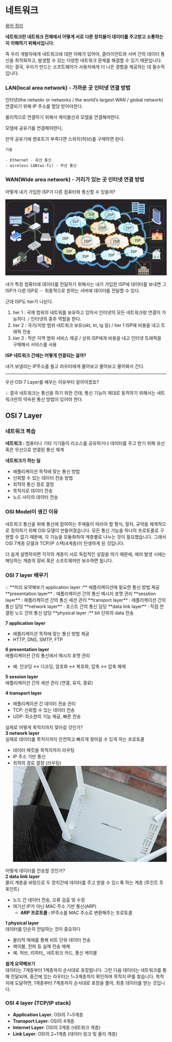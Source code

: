 # 네트워크

[용어 정리](./TERM.md)

**네트워크란 네트워크 전체에서 어떻게 서로 다른 장치들이 데이터를 주고받고 소통하는지 이해하기 위해서입니다.**

즉 우리 개발자에게 네트워크에 대한 이해가 있어야, 클라이언트와 서버 간의 데이터 통신을 최적화하고, 발생할 수 있는 다양한 네트워크 문제를 해결할 수 있기 때문입니다. 이는 결국, 우리가 만드는 소프트웨어가 사용자에게 더 나은 경험을 제공하는 데 필수적입니다.

### LAN(local area network) - 가까운 곳 인터넷 연결 방법

인터넷(the netwokr or networks / the world’s largest WAN / global network) 연결되기 위해 IP 주소를 할당 받아야한다.

물리적으로 연결하기 위해서 케이블선과 모뎀을 연결해야한다.

모뎀에 공유기를 연결해야한다,

만약 공유기에 랜포트가 부족다면 스위치(허브)를 구매하면 된다.

    기술

    - Ethernet - 유선 통신
    - wireless LAN(wi-fi) - 무선 통신

### WAN(Wide area network) - 거리가 있는 곳 인터넷 연결 방법

어떻게 내가 가입한 ISP가 다른 컴퓨터와 통신할 수 있을까?

![image.png](./img/img01.png)

내가 특정 컴퓨터에 데이터를 전달하기 위해서는 내가 가입한 ISP에 데이터를 보내면 그 ISP가 다른 ISP로 ··· 최종적으로 원하는 서버에 데이터를 전달할 수 있다.

근데 ISP도 tier가 나뉜다.

1. tier 1 : 국제 범위의 네트워를 보유하고 있어서 인터넷의 모든 네트워크랑 연결이 가능하다. / 인터넷의 중추 역할을 한다.
2. tier 2 : 국가/지방 범위 네트워크 보유(skt, kt, lg 등) / tier 1 ISP에 비용을 내고 트래픽 전송
3. tier 3 : 작은 지역 범위 서비스 제공 / 상위 ISP에게 비용을 내고 인터넷 트래픽을 구매해서 서비스를 사용

    

**ISP 네트워크 간에는 어떻게 연결되는 걸까?**

내가 보낼라는 IP주소를 들고 라우터에게 물어보고 물어보고 물어봐서 간다.


---
우선 OSI 7 Layer를 배우는 이유부터 알아야겠죠?

<aside>
💡 결국 네트워크는 통신을 하기 위한 건데, 통신 기능이 제대로 동작하기 위해서는 네트워크만의 약속된 통신 방법이 있어야 한다.

</aside>

## OSI 7 Layer

### 네트워크 복습

**네트워크 :** 컴퓨터나 기타 기기들이 리소스를 공유하거나 데이터를 주고 받기 위해 유선 혹은 무선으로 연결된 통신 체계

**네트워크가 하는 일**

- 애플리케이션 목적에 맞는 통신 방법
- 신뢰할 수 있는 데이터 전송 방법
- 최적의 통신 경로 결정
- 목적지로 데이터 전송
- 노드 사이의 데이터 전송

### OSI Model이 생긴 이유

네트워크 통신을 위해 통신에 참여하는 주체들이 따라야 할 형식, 절차, 규약을 체계적으로 정의하기 위해 OSI 모델이 만들어졌습니다. 모든 통신 기능을 하나의 프로토콜로 구현할 수 없기 때문에, 각 기능을 모듈화하여 계층별로 나누는 것이 필요했습니다. 그래서 OSI 7계층 모델과 TCP/IP 스택(4계층)이 탄생하게 된 것입니다.

더 쉽게 설명하자면 각각의 계층이 서로 독립적인 성질을 띄기 때문에, 에러 발생 시에는 해당하는 계층의 장비 혹은 소프트웨어만 보수하면 됩니다.

### OSI 7 layer 배우기

<aside>
💡 **미리 요약해보기
application layer :** 애플리케이션에 필요한 통신 방법 제공
**presentation layer** : 애플리케이션 간의 통신 메시지 포맷 관리
**sesstion layer** : 애플리케이션 간의 통신 세션 관리
**transport layer** : 애플리케이션 간의 통신 담당
**network layer** : 호스트 간의 통신 담당
**data link layer** : 직접 연결된 노드 간의 통신 담당
**physical layer :** bit 단위의 data 전송

</aside>

**7 application layer**   
- 애플리케이션 목적에 맞는 통신 방법 제공
- HTTP, DNS, SMTP, FTP


**6 presentation layer**   
애플리케이션 간의 통신에서 메시지 포맷 관리

- 예: 인코딩 ↔ 디코딩, 암호화 ↔ 복호화, 압축 ↔ 압축 해제


**5 session layer**   
애플리케이션 간의 세션 관리 (연결, 유지, 종료)


**4 transport layer**   
- 애플리케이션 간 데이터 전송 관리
- TCP: 신뢰할 수 있는 데이터 전송
- UDP: 최소한의 기능 제공, 빠른 전송  

   
실제로 어떻게 목적지까지 찾아갈 것인가?   
**3 network layer**   
실제로 데이터를 목적지까지 안전하고 빠르게 찾아갈 수 있게 하는 프로토콜

- 데이터 패킷을 목적지까지 라우팅
- IP 주소 기반 통신
- 최적의 경로 결정 (라우팅)
![img text](./img/img02.png)

어떻게 데이터를 전송할 것인가?   
**2 data link layer**   
물리 계층을 바탕으로 두 장치간에 데이터를 주고 받을 수 있ㄷ록 하는 계층 (투인트 투 포인트)
- 노드 간 데이터 전송, 오류 검출 및 수정
- 여기선 IP가 아닌 MAC 주소 기반 통신(ARP)
    - **ARP 프로토콜 :** IP주소를 MAC 주소로 변환해주는 프로토콜


**1 physical layer**   
데이터를 단순히 전달하는 것이 중요하다
- 물리적 매체를 통해 비트 단위 데이터 전송
- 케이블, 전파 등 실제 전송 매체
- 예. 허브, 리피터,, 네트워크 카드, 통신 케이블


**쉽게 요약해보기**   
데이터는 7계층부터 1계층까지 순서대로 포장됩니다. 그런 다음 데이터는 네트워크를 통해 전달되며, 중간에 있는 라우터는 1~3계층까지 확인하며 목적지 IP를 찾습니다. 목적지에 도달하면, 1계층부터 7계층까지 순서대로 포장을 풀어, 최종 데이터를 받는 것입니다.

### OSI 4 layer (TCP/IP stack)

- **Application Layer**: OSI의 7~5계층
- **Transport Layer**: OSI의 4계층
- **Internet Layer**: OSI의 3계층 (네트워크 계층)
- **Link Layer**: OSI의 2~1계층 (데이터 링크 및 물리 계층)